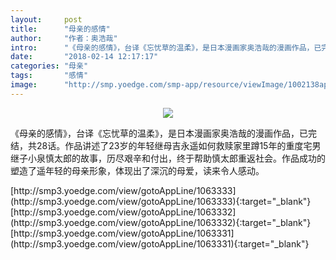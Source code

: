 ```yaml
---
layout:     post
title:      "母亲的感情"
author:     "作者：奥浩哉"
intro:      "《母亲的感情》，台译《忘忧草的温柔》，是日本漫画家奥浩哉的漫画作品，已完结，共28话。作品讲述了23岁的年轻继母吉永遥如何救赎家里蹲15年的重度宅男继子小泉慎太郎的故事，历尽艰辛和付出，终于帮助慎太郎重返社会。作品成功的塑造了遥年轻的母亲形象，体现出了深沉的母爱，读来令人感动。"
date:       "2018-02-14 12:17:17"
categories: "母亲"
tags:       "感情"
image:      "http://smp.yoedge.com/smp-app/resource/viewImage/1002138appline.png"
---
```

<div style="text-align: center">
<p><img src="http://smp.yoedge.com/smp-app/resource/viewImage/1002138appline.png"/></p>
</div>
<p class="post-meta">
<span>《母亲的感情》，台译《忘忧草的温柔》，是日本漫画家奥浩哉的漫画作品，已完结，共28话。作品讲述了23岁的年轻继母吉永遥如何救赎家里蹲15年的重度宅男继子小泉慎太郎的故事，历尽艰辛和付出，终于帮助慎太郎重返社会。作品成功的塑造了遥年轻的母亲形象，体现出了深沉的母爱，读来令人感动。</span>
</p>
[http://smp3.yoedge.com/view/gotoAppLine/1063333](http://smp3.yoedge.com/view/gotoAppLine/1063333){:target="_blank"}
[http://smp3.yoedge.com/view/gotoAppLine/1063332](http://smp3.yoedge.com/view/gotoAppLine/1063332){:target="_blank"}
[http://smp3.yoedge.com/view/gotoAppLine/1063331](http://smp3.yoedge.com/view/gotoAppLine/1063331){:target="_blank"}


